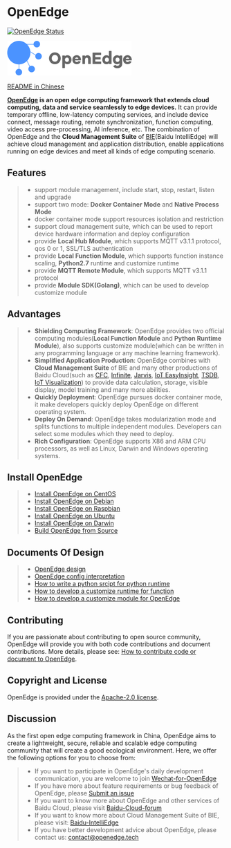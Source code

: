 # OpenEdge

[![OpenEdge Status](https://travis-ci.com/baidu/openedge.svg?branch=master)](https://travis-ci.com/baidu/openedge)

![OpenEdge-logo](./doc/images/logo/logo-with-name.png)

[README in Chinese](./README-CN.md)

**[OpenEdge](https://openedge.tech) is an open edge computing framework that extends cloud computing, data and service seamlessly to edge devices.** It can provide temporary offline, low-latency computing services, and include device connect, message routing, remote synchronization, function computing, video access pre-processing, AI inference, etc. The combination of OpenEdge and the **Cloud Management Suite** of [BIE](https://cloud.baidu.com/product/bie.html)(Baidu IntelliEdge) will achieve cloud management and application distribution, enable applications running on edge devices and meet all kinds of edge computing scenario.

## Features

> + support module management, include start, stop, restart, listen and upgrade
> + support two mode: **Docker Container Mode** and **Native Process Mode**
> + docker container mode support resources isolation and restriction
> + support cloud management suite, which can be used to report device hardware information and deploy configuration
> + provide **Local Hub Module**, which supports MQTT v3.1.1 protocol, qos 0 or 1, SSL/TLS authentication
> + provide **Local Function Module**, which supports function instance scaling, **Python2.7** runtime and customize runtime
> + provide **MQTT Remote Module**, which supports MQTT v3.1.1 protocol
> + provide **Module SDK(Golang)**, which can be used to develop customize module

## Advantages

> + **Shielding Computing Framework**: OpenEdge provides two official computing modules(**Local Function Module** and **Python Runtime Module**), also supports customize module(which can be written in any programming language or any machine learning framework).
> + **Simplified Application Production**: OpenEdge combines with **Cloud Management Suite** of BIE and many other productions of Baidu Cloud(such as [CFC](https://cloud.baidu.com/product/cfc.html), [Infinite](https://cloud.baidu.com/product/infinite.html), [Jarvis](http://di.baidu.com/product/jarvis), [IoT EasyInsight](https://cloud.baidu.com/product/ist.html), [TSDB](https://cloud.baidu.com/product/tsdb.html), [IoT Visualization](https://cloud.baidu.com/product/iotviz.html)) to provide data calculation, storage, visible display, model training and many more abilities.
> + **Quickly Deployment**: OpenEdge pursues docker container mode, it make developers quickly deploy OpenEdge on different operating system.
> + **Deploy On Demand**: OpenEdge takes modularization mode and splits functions to multiple independent modules. Developers can select some modules which they need to deploy.
> + **Rich Configuration**: OpenEdge supports X86 and ARM CPU processors, as well as Linux, Darwin and Windows operating systems.

## Install OpenEdge 

> + [Install OpenEdge on CentOS](./doc/us-en/setup/Install-OpenEdge-on-CentOS.md)
> + [Install OpenEdge on Debian](./doc/us-en/setup/Install-OpenEdge-on-Debian.md)
> + [Install OpenEdge on Raspbian](./doc/us-en/setup/Install-OpenEdge-on-Raspbian.md)
> + [Install OpenEdge on Ubuntu](./doc/us-en/setup/Install-OpenEdge-on-Ubuntu.md)
> + [Install OpenEdge on Darwin](./doc/us-en/setup/Install-OpenEdge-on-Darwin.md)
> + [Build OpenEdge from Source](./doc/us-en/setup/Build-OpenEdge-from-Source.md)

## Documents Of Design

> + [OpenEdge design](./doc/us-en/overview/OpenEdge-design.md)
> + [OpenEdge config interpretation](./doc/us-en/tutorials/Config-interpretation.md)
> + [How to write a python srcipt for python runtime](./doc/us-en/customize/How-to-write-a-python-script-for-python-runtime.md)
> + [How to develop a customize runtime for function](./doc/us-en/customize/How-to-develop-a-customize-runtime-for-function.md)
> + [How to develop a customize module for OpenEdge](./doc/us-en/customize/How-to-develop-a-customize-module-for-OpenEdge.md)


## Contributing

If you are passionate about contributing to open source community, OpenEdge will provide you with both code contributions and document contributions. More details, please see: [How to contribute code or document to OpenEdge](./doc/us-en/about/How-to-contribute.md).

## Copyright and License

OpenEdge is provided under the [Apache-2.0 license](./LICENSE).

## Discussion

As the first open edge computing framework in China, OpenEdge aims to create a lightweight, secure, reliable and scalable edge computing community that will create a good ecological environment. Here, we offer the following options for you to choose from:

> + If you want to participate in OpenEdge's daily development communication, you are welcome to join [Wechat-for-OpenEdge](https://openedge.bj.bcebos.com/Wechat/Wechat-OpenEdge.png)
> + If you have more about feature requirements or bug feedback of OpenEdge, please [Submit an issue](https://github.com/baidu/openedge/issues)
> + If you want to know more about OpenEdge and other services of Baidu Cloud, please visit [Baidu-Cloud-forum](https://cloud.baidu.com/forum/bce)
> + If you want to know more about Cloud Management Suite of BIE, please visit: [Baidu-IntelliEdge](https://cloud.baidu.com/product/bie.html)
> + If you have better development advice about OpenEdge, please contact us: [contact@openedge.tech](contact@openedge.tech)
